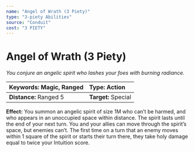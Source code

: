 ```yaml
---
name: "Angel of Wrath (3 Piety)"
type: "3-piety Abilities"
source: "Conduit"
cost: "3 PIETY"
---
```


# Angel of Wrath (3 Piety)

*You conjure an angelic spirit who lashes your foes with burning radiance.*

| **Keywords:** Magic, Ranged | **Type:** Action |
| :-- | :-- |
| **Distance:** Ranged 5 | **Target:** Special |

**Effect:** You summon an angelic spirit of size 1M who can’t be harmed, and who appears in an unoccupied space within distance. The spirit lasts until the end of your next turn. You and your allies can move through the spirit’s space, but enemies can’t. The first time on a turn that an enemy moves within 1 square of the spirit or starts their turn there, they take holy damage equal to twice your Intuition score.
